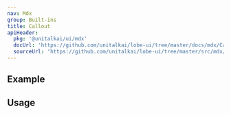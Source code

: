 ```yaml
---
nav: Mdx
group: Built-ins
title: Callout
apiHeader:
  pkg: '@unitalkai/ui/mdx'
  docUrl: 'https://github.com/unitalkai/lobe-ui/tree/master/docs/mdx/Callout/index.md'
  sourceUrl: 'https://github.com/unitalkai/lobe-ui/tree/master/src/mdx/Callout/index.tsx'
---
```


## Example

<code src="./demos/index.tsx" ></code>

## Usage

<code src="./demos/story.tsx" nopadding></code>
